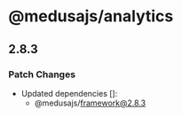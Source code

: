 # @medusajs/analytics

## 2.8.3

### Patch Changes

- Updated dependencies []:
  - @medusajs/framework@2.8.3
